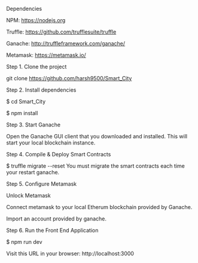 Dependencies

NPM: https://nodejs.org

Truffle: https://github.com/trufflesuite/truffle

Ganache: http://truffleframework.com/ganache/

Metamask: https://metamask.io/

Step 1. Clone the project

git clone https://github.com/harsh9500/Smart_City

Step 2. Install dependencies

$ cd Smart_City

$ npm install

Step 3. Start Ganache

Open the Ganache GUI client that you downloaded and installed. This will start your local blockchain instance.

Step 4. Compile & Deploy Smart Contracts

$ truffle migrate --reset You must migrate the smart contracts each time your restart ganache.

Step 5. Configure Metamask

Unlock Metamask


Connect metamask to your local Etherum blockchain provided by Ganache.

Import an account provided by ganache.

Step 6. Run the Front End Application

$ npm run dev 

Visit this URL in your browser: http://localhost:3000
